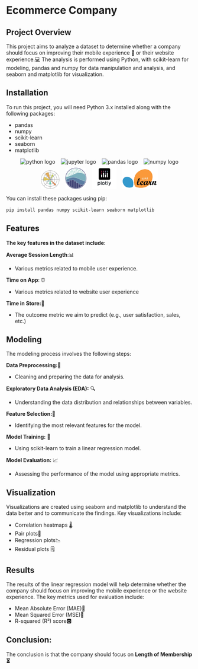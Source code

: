 # Ecommerce Company

## Project Overview

This project aims to analyze a dataset to determine whether a company should focus on improving their mobile experience 📱 or their website experience.💻 The analysis is performed using Python, with scikit-learn for modeling, pandas and numpy for data manipulation and analysis, and seaborn and matplotlib for visualization.

## Installation

To run this project, you will need Python 3.x installed along with the following packages:

- pandas
- numpy
- scikit-learn
- seaborn
- matplotlib

<div align="center">

<span>
  <img src="https://skillicons.dev/icons?i=py" height="40" alt="python logo" style="margin: 0 6px;" />
  <img src="https://cdn.jsdelivr.net/gh/devicons/devicon/icons/jupyter/jupyter-original.svg" height="40" alt="jupyter logo" style="margin: 0 6px;" />
  <img src="https://cdn.jsdelivr.net/gh/devicons/devicon/icons/pandas/pandas-original.svg" height="40" alt="pandas logo" style="margin: 0 6px;" />
  <img src="https://cdn.jsdelivr.net/gh/devicons/devicon/icons/numpy/numpy-original.svg" height="40" alt="numpy logo" style="margin: 0 6px;" />
  <img src="img/matplotlib.png" height="50" style="margin: 0 6px;" />
  <img src="img/seaborn.png" height="57" style="margin: 0 6px;" />
  <img src="img/plotly.png" height="65" style="margin: 0 6px;" />
  <img src="img/scikitlearn.png" height="65" style="margin: 0 6px;" />
</span>

</div>

You can install these packages using pip:

```bash
pip install pandas numpy scikit-learn seaborn matplotlib

```

## Features

**The key features in the dataset include:**

**Average Session Length**:📊

- Various metrics related to mobile user experience.

**Time on App**: ⏰

- Various metrics related to website user experience

**Time in Store:**🛒

- The outcome metric we aim to predict (e.g., user satisfaction, sales, etc.)

## Modeling

The modeling process involves the following steps:

**Data Preprocessing:**🧹

- Cleaning and preparing the data for analysis.

**Exploratory Data Analysis (EDA):** 🔍

- Understanding the data distribution and relationships between variables.

**Feature Selection:**🎯

- Identifying the most relevant features for the model.

**Model Training:** 🤖

- Using scikit-learn to train a linear regression model.

**Model Evaluation:** 📈

- Assessing the performance of the model using appropriate metrics.

## Visualization

Visualizations are created using seaborn and matplotlib to understand the data better and to communicate the findings. Key visualizations include:

- Correlation heatmaps 🌡️
- Pair plots🔄
- Regression plots📉
- Residual plots 🗒️

## Results

The results of the linear regression model will help determine whether the company should focus on improving the mobile experience or the website experience. The key metrics used for evaluation include:

- Mean Absolute Error (MAE)📏
- Mean Squared Error (MSE)🧮
- R-squared (R²) score🅾️

## Conclusion:

The conclusion is that the company should focus on **Length of Membership ⏳**
